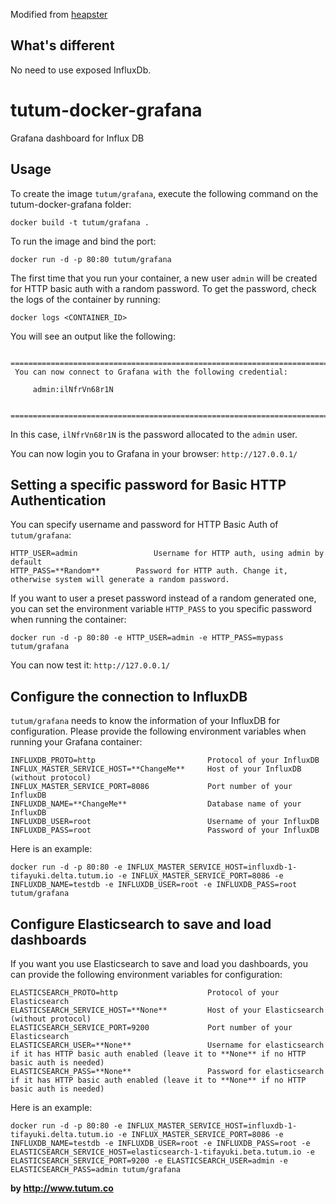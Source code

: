 Modified from [heapster](https://github.com/GoogleCloudPlatform/heapster/tree/master/influx-grafana/grafana)

What's different
--------
No need to use exposed InfluxDb.

tutum-docker-grafana
====================

Grafana dashboard for Influx DB


Usage
-----
To create the image `tutum/grafana`, execute the following command on the tutum-docker-grafana folder:

    docker build -t tutum/grafana .

To run the image and bind the port:

    docker run -d -p 80:80 tutum/grafana

The first time that you run your container, a new user `admin` will be created for HTTP basic auth with a random password. To get the password, check the logs of the container by running:

    docker logs <CONTAINER_ID>

You will see an output like the following:
```
 ========================================================================
 You can now connect to Grafana with the following credential:

     admin:ilNfrVn68r1N

 ========================================================================
```
In this case, `ilNfrVn68r1N` is the password allocated to the `admin` user.

You can now login you to Grafana in your browser: `http://127.0.0.1/`


Setting a specific password for Basic HTTP Authentication
---------------------------------------------------------

You can specify username and password for HTTP Basic Auth of `tutum/grafana`:

```
HTTP_USER=admin                 Username for HTTP auth, using admin by default
HTTP_PASS=**Random**        Password for HTTP auth. Change it, otherwise system will generate a random password.
```

If you want to user a preset password instead of a random generated one, you can set the environment variable `HTTP_PASS` to you specific password when running the container:

    docker run -d -p 80:80 -e HTTP_USER=admin -e HTTP_PASS=mypass tutum/grafana

You can now test it: `http://127.0.0.1/`


Configure the connection to InfluxDB
------------------------------------

`tutum/grafana` needs to know the information of your InfluxDB for configuration. Please provide the following environment variables when running your Grafana container:
```
INFLUXDB_PROTO=http                         Protocol of your InfluxDB
INFLUX_MASTER_SERVICE_HOST=**ChangeMe**     Host of your InfluxDB (without protocol)
INFLUX_MASTER_SERVICE_PORT=8086             Port number of your InfluxDB
INFLUXDB_NAME=**ChangeMe**                  Database name of your InfluxDB
INFLUXDB_USER=root                          Username of your InfluxDB
INFLUXDB_PASS=root                          Password of your InfluxDB
```

Here is an example:

    docker run -d -p 80:80 -e INFLUX_MASTER_SERVICE_HOST=influxdb-1-tifayuki.delta.tutum.io -e INFLUX_MASTER_SERVICE_PORT=8086 -e INFLUXDB_NAME=testdb -e INFLUXDB_USER=root -e INFLUXDB_PASS=root tutum/grafana


Configure Elasticsearch to save and load dashboards
---------------------------------------------------
If you want you use Elasticsearch to save and load you dashboards, you can provide the following environment variables for configuration:

```
ELASTICSEARCH_PROTO=http                    Protocol of your Elasticsearch
ELASTICSEARCH_SERVICE_HOST=**None**         Host of your Elasticsearch (without protocol)
ELASTICSEARCH_SERVICE_PORT=9200             Port number of your Elasticsearch
ELASTICSEARCH_USER=**None**                 Username for elasticsearch if it has HTTP basic auth enabled (leave it to **None** if no HTTP basic auth is needed)
ELASTICSEARCH_PASS=**None**                 Password for elasticsearch if it has HTTP basic auth enabled (leave it to **None** if no HTTP basic auth is needed)
```

Here is an example:

    docker run -d -p 80:80 -e INFLUX_MASTER_SERVICE_HOST=influxdb-1-tifayuki.delta.tutum.io -e INFLUX_MASTER_SERVICE_PORT=8086 -e INFLUXDB_NAME=testdb -e INFLUXDB_USER=root -e INFLUXDB_PASS=root -e ELASTICSEARCH_SERVICE_HOST=elasticsearch-1-tifayuki.beta.tutum.io -e ELASTICSEARCH_SERVICE_PORT=9200 -e ELASTICSEARCH_USER=admin -e ELASTICSEARCH_PASS=admin tutum/grafana


**by http://www.tutum.co**
